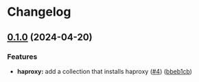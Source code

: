 # Changelog

## [0.1.0](https://github.com/mateusz-uminski/ansible-collections/compare/haproxy-v0.0.1...haproxy-v0.1.0) (2024-04-20)


### Features

* **haproxy:** add a collection that installs haproxy ([#4](https://github.com/mateusz-uminski/ansible-collections/issues/4)) ([bbeb1cb](https://github.com/mateusz-uminski/ansible-collections/commit/bbeb1cb5ed256b3efbbc3968cc5de60d03dd6c70))
